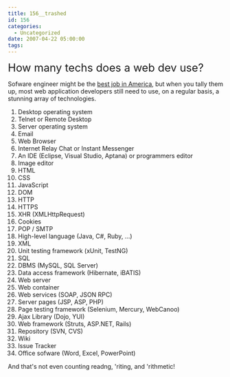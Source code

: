 ```yaml
---
title: 156__trashed
id: 156
categories:
  - Uncategorized
date: 2007-04-22 05:00:00
tags:
---
```


<span style="font-size:180%;">How many techs does a web dev use?</span>

Sofware engineer might be the [best job in America](http://money.cnn.com/popups/2006/moneymag/bestjobs/frameset.1.exclude.html), but when you tally them up, most web application developers still need to use, on a regular basis, a stunning array of technologies.

1.  Desktop operating system
2.  Telnet or Remote Desktop
3.  Server operating system
4.  Email
5.  Web Browser
6.  Internet Relay Chat or Instant Messenger
7.  An IDE (Eclipse, Visual Studio, Aptana) or programmers editor
8.  Image editor
9.  HTML
10.  CSS
11.  JavaScript
12.  DOM
13.  HTTP
14.  HTTPS
15.  XHR (XMLHttpRequest)
16.  Cookies
17.  POP / SMTP
18.  High-level language (Java, C#, Ruby, ...)
19.  XML
20.  Unit testing framework (xUnit, TestNG)
21.  SQL
22.  DBMS (MySQL, SQL Server)
23.  Data access framework (Hibernate, iBATIS)
24.  Web server
25.  Web container
26.  Web services (SOAP, JSON RPC)
27.  Server pages (JSP, ASP, PHP)
28.  Page testing framework (Selenium, Mercury, WebCanoo)
29.  Ajax Library (Dojo, YUI)
30.  Web framework (Struts, ASP.NET, Rails)
31.  Repository (SVN, CVS)
32.  Wiki
33.  Issue Tracker
34.  Office sofware (Word, Excel, PowerPoint)

And that's not even counting readng, 'riting, and 'rithmetic!